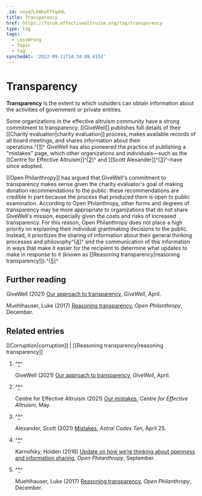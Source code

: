 ```yaml
---
_id: voyq7LkNhsFfYqddL
title: Transparency
href: https://forum.effectivealtruism.org/tag/transparency
type: tag
tags:
  - LessWrong
  - Topic
  - Tag
synchedAt: '2022-09-11T14:34:09.415Z'
---
```

# Transparency

**Transparency** is the extent to which outsiders can obtain information about the activities of government or private entities.

Some organizations in the effective altruism community have a strong commitment to transparency. [[GiveWell]] publishes full details of their [[Charity evaluation|charity evaluation]] process, makes available records of all board meetings, and shares information about their operations.^[\[1\]](#fnfthzucwi1lr)^ GiveWell has also pioneered the practice of publishing a "mistakes" page, which other organizations and individuals—such as the [[Centre for Effective Altruism]]^[\[2\]](#fn8x9767gtb73)^ and [[Scott Alexander]]^[\[3\]](#fnbsjjo98qv55)^–have since adopted.

[[Open Philanthropy]] has argued that GiveWell's commitment to transparency makes sense given the charity evaluator's goal of making donation recommendations to the public: these recommendations are credible in part because the process that produced them is open to public examination. According to Open Philanthropy, other forms and degrees of transparency may be more appropriate to organizations that do not share GiveWell's mission, especially given the costs and risks of increased transparency. For this reason, Open Philanthropy does not place a high priority on explaining their individual grantmaking decisions to the public. Instead, it prioritizes the sharing of information about their general thinking processes and philosophy^[\[4\]](#fnh98ayzm6r1)^ and the communication of this information in ways that make it easier for the recipient to determine what updates to make in response to it (known as [[Reasoning transparency|reasoning transparency]]).^[\[5\]](#fnnccyd2fuyyn)^

Further reading
---------------

GiveWell (2021) [Our approach to transparency](https://www.givewell.org/how-we-work/transparency), *GiveWell*, April.

Muehlhauser, Luke (2017) [Reasoning transparency](https://www.openphilanthropy.org/reasoning-transparency), *Open Philanthropy*, December.

Related entries
---------------

[[Corruption|corruption]] | [[Reasoning transparency|reasoning transparency]]

1.  ^**[^](#fnreffthzucwi1lr)**^
    
    GiveWell (2021) [Our approach to transparency](https://www.givewell.org/how-we-work/transparency), *GiveWell*, April.
    
2.  ^**[^](#fnref8x9767gtb73)**^
    
    Centre for Effective Altruism (2021) [Our mistakes](http://doi.org/10.1016/S0140-6736(02)14449-7), *Centre for Effective Altruism*, May.
    
3.  ^**[^](#fnrefbsjjo98qv55)**^
    
    Alexander, Scott (2021) [Mistakes](https://astralcodexten.substack.com/p/mistakes), *Astral Codex Ten*, April 25.
    
4.  ^**[^](#fnrefh98ayzm6r1)**^
    
    Karnofsky, Holden (2016) [Update on how we’re thinking about openness and information sharing](https://www.openphilanthropy.org/blog/update-how-were-thinking-about-openness-and-information-sharing), *Open Philanthropy*, September.
    
5.  ^**[^](#fnrefnccyd2fuyyn)**^
    
    Muehlhauser, Luke (2017) [Reasoning transparency](https://www.openphilanthropy.org/reasoning-transparency), *Open Philanthropy*, December.